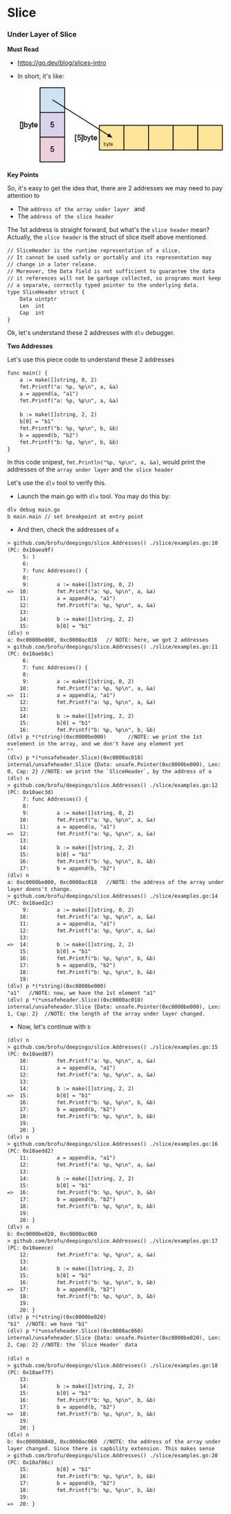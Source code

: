# Slice

### Under Layer of Slice


**Must Read**

* https://go.dev/blog/slices-intro
* In short, it's like:

  ![slice internal](../images/slice-internal.png)

**Key Points**  

So, it's easy to get the idea that, there are 2 addresses we may need to pay attention to
* The `address of the array under layer ` and
* The `address of the slice header`

The 1st address is straight forward, but what's the `slice header` mean? Actually, the `slice header` is the struct of slice itself above mentioned.

```
// SliceHeader is the runtime representation of a slice.
// It cannot be used safely or portably and its representation may
// change in a later release.
// Moreover, the Data field is not sufficient to guarantee the data
// it references will not be garbage collected, so programs must keep
// a separate, correctly typed pointer to the underlying data.
type SliceHeader struct {
	Data uintptr
	Len  int
	Cap  int
}

```

Ok, let's understand these 2 addresses with `dlv` debugger.


**Two Addresses**

Let's use this piece code to understand these 2 addresses

```
func main() {   
    a := make([]string, 0, 2)
	fmt.Printf("a: %p, %p\n", a, &a)
	a = append(a, "a1")
	fmt.Printf("a: %p, %p\n", a, &a)

	b := make([]string, 2, 2)
	b[0] = "b1"
	fmt.Printf("b: %p, %p\n", b, &b)
	b = append(b, "b2")
	fmt.Printf("b: %p, %p\n", b, &b)
}
```

In this code snipest, `fmt.Println("%p, %p\n", a, &a)`, would print the addresses of the `array under layer` and `the slice header`

Let's use the `dlv` tool to verify this.

* Launch the main.go with `dlv` tool. You may do this by:

```
dlv debug main.go
b main.main // set breakpoint at entry point
```
* And then, check the addresses of `a` 

```
> github.com/brofu/deepingo/slice.Addresses() ./slice/examples.go:10 (PC: 0x10aea9f)
     5: )
     6:
     7: func Addresses() {
     8:
     9:         a := make([]string, 0, 2)
=>  10:         fmt.Printf("a: %p, %p\n", a, &a)
    11:         a = append(a, "a1")
    12:         fmt.Printf("a: %p, %p\n", a, &a)
    13:
    14:         b := make([]string, 2, 2)
    15:         b[0] = "b1"
(dlv) n
a: 0xc0000be000, 0xc0000ac018   // NOTE: here, we got 2 addresses
> github.com/brofu/deepingo/slice.Addresses() ./slice/examples.go:11 (PC: 0x10aeb8c)
     6:
     7: func Addresses() {
     8:
     9:         a := make([]string, 0, 2)
    10:         fmt.Printf("a: %p, %p\n", a, &a)
=>  11:         a = append(a, "a1")
    12:         fmt.Printf("a: %p, %p\n", a, &a)
    13:
    14:         b := make([]string, 2, 2)
    15:         b[0] = "b1"
    16:         fmt.Printf("b: %p, %p\n", b, &b)
(dlv) p *(*string)(0xc0000be000)       //NOTE: we print the 1st evelement in the array, and we don't have any element yet
""
(dlv) p *(*unsafeheader.Slice)(0xc0000ac018)
internal/unsafeheader.Slice {Data: unsafe.Pointer(0xc0000be000), Len: 0, Cap: 2} //NOTE: we print the `SliceHeader`, by the address of a 
(dlv) n
> github.com/brofu/deepingo/slice.Addresses() ./slice/examples.go:12 (PC: 0x10aec3d)
     7: func Addresses() {
     8:
     9:         a := make([]string, 0, 2)
    10:         fmt.Printf("a: %p, %p\n", a, &a)
    11:         a = append(a, "a1")
=>  12:         fmt.Printf("a: %p, %p\n", a, &a)
    13:
    14:         b := make([]string, 2, 2)
    15:         b[0] = "b1"
    16:         fmt.Printf("b: %p, %p\n", b, &b)
    17:         b = append(b, "b2")
(dlv) n
a: 0xc0000be000, 0xc0000ac018   //NOTE: the address of the array under layer doens't change.
> github.com/brofu/deepingo/slice.Addresses() ./slice/examples.go:14 (PC: 0x10aed2c)
     9:         a := make([]string, 0, 2)
    10:         fmt.Printf("a: %p, %p\n", a, &a)
    11:         a = append(a, "a1")
    12:         fmt.Printf("a: %p, %p\n", a, &a)
    13:
=>  14:         b := make([]string, 2, 2)
    15:         b[0] = "b1"
    16:         fmt.Printf("b: %p, %p\n", b, &b)
    17:         b = append(b, "b2")
    18:         fmt.Printf("b: %p, %p\n", b, &b)
    19:
(dlv) p *(*string)(0xc0000be000)
"a1"   //NOTE: now, we have the 1st element "a1"
(dlv) p *(*unsafeheader.Slice)(0xc0000ac018)
internal/unsafeheader.Slice {Data: unsafe.Pointer(0xc0000be000), Len: 1, Cap: 2}  //NOTE: the length of the array under layer changed.
```

* Now, let's continue with `b`

```
(dlv) n
> github.com/brofu/deepingo/slice.Addresses() ./slice/examples.go:15 (PC: 0x10aed87)
    10:         fmt.Printf("a: %p, %p\n", a, &a)
    11:         a = append(a, "a1")
    12:         fmt.Printf("a: %p, %p\n", a, &a)
    13:
    14:         b := make([]string, 2, 2)
=>  15:         b[0] = "b1"
    16:         fmt.Printf("b: %p, %p\n", b, &b)
    17:         b = append(b, "b2")
    18:         fmt.Printf("b: %p, %p\n", b, &b)
    19:
    20: }
(dlv) n
> github.com/brofu/deepingo/slice.Addresses() ./slice/examples.go:16 (PC: 0x10aedd2)
    11:         a = append(a, "a1")
    12:         fmt.Printf("a: %p, %p\n", a, &a)
    13:
    14:         b := make([]string, 2, 2)
    15:         b[0] = "b1"
=>  16:         fmt.Printf("b: %p, %p\n", b, &b)
    17:         b = append(b, "b2")
    18:         fmt.Printf("b: %p, %p\n", b, &b)
    19:
    20: }
(dlv) n
b: 0xc0000be020, 0xc0000ac060
> github.com/brofu/deepingo/slice.Addresses() ./slice/examples.go:17 (PC: 0x10aeece)
    12:         fmt.Printf("a: %p, %p\n", a, &a)
    13:
    14:         b := make([]string, 2, 2)
    15:         b[0] = "b1"
    16:         fmt.Printf("b: %p, %p\n", b, &b)
=>  17:         b = append(b, "b2")
    18:         fmt.Printf("b: %p, %p\n", b, &b)
    19:
    20: }
(dlv) p *(*string)(0xc0000be020)
"b1"  //NOTE: we have "b1"
(dlv) p *(*unsafeheader.Slice)(0xc0000ac060)
internal/unsafeheader.Slice {Data: unsafe.Pointer(0xc0000be020), Len: 2, Cap: 2} //NOTE: the `Slice Header` data

(dlv) n
> github.com/brofu/deepingo/slice.Addresses() ./slice/examples.go:18 (PC: 0x10aef7f)
    13:
    14:         b := make([]string, 2, 2)
    15:         b[0] = "b1"
    16:         fmt.Printf("b: %p, %p\n", b, &b)
    17:         b = append(b, "b2")
=>  18:         fmt.Printf("b: %p, %p\n", b, &b)
    19:
    20: }
(dlv) n
b: 0xc0000b8040, 0xc0000ac060  //NOTE: the address of the array under layer changed. Since there is capbility extension. This makes sense
> github.com/brofu/deepingo/slice.Addresses() ./slice/examples.go:20 (PC: 0x10af06c)
    15:         b[0] = "b1"
    16:         fmt.Printf("b: %p, %p\n", b, &b)
    17:         b = append(b, "b2")
    18:         fmt.Printf("b: %p, %p\n", b, &b)
    19:
=>  20: }

```

   
   
   
   
   
   
   
   
   
   
   
   
   
   
   
   
   
   
   
   
   
   
   
   
   
   
   
   
   
   
   
   
   
   
   
   
   
   
   
   
   
   
   
   
   
   
   
   
   
   
   
   
   
   
   
   
   
   
   
   
   
   
   
   
   
   
   
   
   
   
   
   
   
   
   
   
   
   
   
   
   
   
   
   
   
   
   
   
   
   

   




